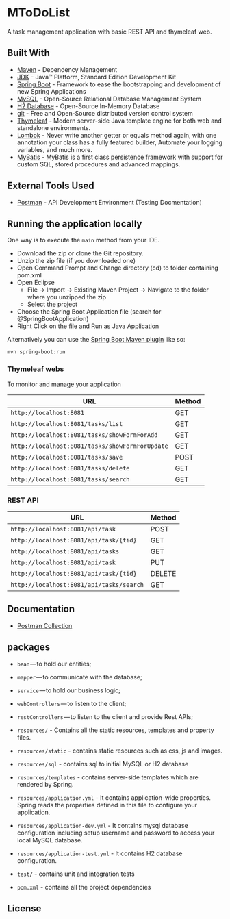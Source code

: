 # MToDoList

A task management application with basic REST API and thymeleaf web.

## Built With

* 	[Maven](https://maven.apache.org/) - Dependency Management
* 	[JDK](http://www.oracle.com/technetwork/java/javase/downloads/jdk8-downloads-2133151.html) - Java™ Platform, Standard Edition Development Kit 
* 	[Spring Boot](https://spring.io/projects/spring-boot) - Framework to ease the bootstrapping and development of new Spring Applications
* 	[MySQL](https://www.mysql.com/) - Open-Source Relational Database Management System
* 	[H2 Database](https://www.h2database.com/html/main.html) - Open-Source In-Memory Database
* 	[git](https://git-scm.com/) - Free and Open-Source distributed version control system 
* 	[Thymeleaf](https://www.thymeleaf.org/) - Modern server-side Java template engine for both web and standalone environments.
* 	[Lombok](https://projectlombok.org/) - Never write another getter or equals method again, with one annotation your class has a fully featured builder, Automate your logging variables, and much more.
* 	[MyBatis](https://mybatis.org/mybatis-3/) - MyBatis is a first class persistence framework with support for custom SQL, stored procedures and advanced mappings.


## External Tools Used

* [Postman](https://www.getpostman.com/) - API Development Environment (Testing Docmentation)

## Running the application locally

One way is to execute the `main` method from your IDE.

- Download the zip or clone the Git repository.
- Unzip the zip file (if you downloaded one)
- Open Command Prompt and Change directory (cd) to folder containing pom.xml
- Open Eclipse 
   - File -> Import -> Existing Maven Project -> Navigate to the folder where you unzipped the zip
   - Select the project
- Choose the Spring Boot Application file (search for @SpringBootApplication)
- Right Click on the file and Run as Java Application

Alternatively you can use the [Spring Boot Maven plugin](https://docs.spring.io/spring-boot/docs/current/reference/html/build-tool-plugins-maven-plugin.html) like so:

```shell
mvn spring-boot:run
```

### Thymeleaf webs

To monitor and manage your application

|  URL |  Method |
|----------|--------------|
|`http://localhost:8081`  						         | GET |
|`http://localhost:8081/tasks/list`  		         | GET |
|`http://localhost:8081/tasks/showFormForAdd`  		| GET |
|`http://localhost:8081/tasks/showFormForUpdate`  	| GET |
|`http://localhost:8081/tasks/save`  		         | POST |
|`http://localhost:8081/tasks/delete`  		      | GET |
|`http://localhost:8081/tasks/search`  		      | GET |

### REST API

|  URL |  Method |
|----------|--------------|
|`http://localhost:8081/api/task`  						| POST |
|`http://localhost:8081/api/task/{tid}`  				| GET |
|`http://localhost:8081/api/tasks`  					| GET |
|`http://localhost:8081/api/task`  						| PUT |
|`http://localhost:8081/api/task/{tid}`  				| DELETE |
|`http://localhost:8081/api/tasks/search`  			| GET |

## Documentation

* [Postman Collection](https://www.getpostman.com/collections/5ce3eedc5306221d843e)

## packages

- `bean` — to hold our entities;
- `mapper` — to communicate with the database;
- `service` — to hold our business logic;
- `webControllers` — to listen to the client;
- `restControllers` — to listen to the client and provide Rest APIs;

- `resources/` - Contains all the static resources, templates and property files.
- `resources/static` - contains static resources such as css, js and images.
- `resources/sql` - contains sql to initial MySQL or H2 database
- `resources/templates` - contains server-side templates which are rendered by Spring.
- `resources/application.yml` - It contains application-wide properties. Spring reads the properties defined in this file to configure your application.
- `resources/application-dev.yml` - It contains mysql database configuration including setup username and password to access your local MySQL database.
- `resources/application-test.yml` - It contains H2 database configuration.
- `test/` - contains unit and integration tests

- `pom.xml` - contains all the project dependencies

## License
